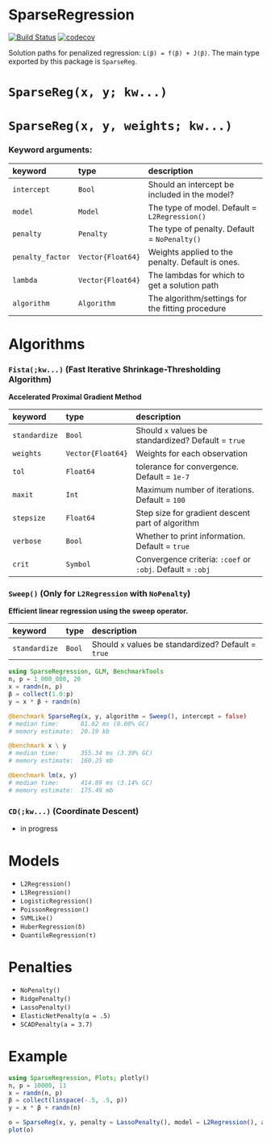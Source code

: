 # SparseRegression

[![Build Status](https://travis-ci.org/joshday/SparseRegression.jl.svg?branch=master)](https://travis-ci.org/joshday/SparseRegression.jl)
[![codecov](https://codecov.io/gh/joshday/SparseRegression.jl/branch/master/graph/badge.svg)](https://codecov.io/gh/joshday/SparseRegression.jl)


Solution paths for penalized regression: `L(β) = f(β) + J(β)`.  The main type exported by this package is `SparseReg`.


# `SparseReg(x, y; kw...)`
# `SparseReg(x, y, weights; kw...)`

### Keyword arguments:

| keyword          | type              | description                                       |
|:-----------------|:------------------|:--------------------------------------------------|
| `intercept`      | `Bool`            | Should an intercept be included in the model?     |
| `model`          | `Model`           | The type of model.  Default = `L2Regression()`    |
| `penalty`        | `Penalty`         | The type of penalty. Default = `NoPenalty()`      |
| `penalty_factor` | `Vector{Float64}` | Weights applied to the penalty.  Default is ones. |
| `lambda`         | `Vector{Float64}` | The lambdas for which to get a solution path      |
| `algorithm`      | `Algorithm`       | The algorithm/settings for the fitting procedure  |


# Algorithms
### `Fista(;kw...)` (Fast Iterative Shrinkage-Thresholding Algorithm)

**Accelerated Proximal Gradient Method**

| keyword       | type              | description                                                |
|:--------------|:------------------|:-----------------------------------------------------------|
| `standardize` | `Bool`            | Should `x` values be standardized? Default = `true`        |
| `weights`     | `Vector{Float64}` | Weights for each observation                               |
| `tol`         | `Float64`         | tolerance for convergence.  Default = `1e-7`               |
| `maxit`       | `Int`             | Maximum number of iterations.  Default = `100`             |
| `stepsize`    | `Float64`         | Step size for gradient descent part of algorithm           |
| `verbose`     | `Bool`            | Whether to print information.  Default = `true`            |
| `crit`        | `Symbol`          | Convergence criteria: `:coef` or `:obj`.  Default = `:obj` |


### `Sweep()` (Only for `L2Regression` with `NoPenalty`)

**Efficient linear regression using the sweep operator.**

| keyword       | type   | description                                         |
|:--------------|:-------|:----------------------------------------------------|
| `standardize` | `Bool` | Should `x` values be standardized? Default = `true` |

```julia
using SparseRegression, GLM, BenchmarkTools
n, p = 1_000_000, 20
x = randn(n, p)
β = collect(1.0:p)
y = x * β + randn(n)

@benchmark SparseReg(x, y, algorithm = Sweep(), intercept = false)
# median time:      81.62 ms (0.00% GC)
# memory estimate:  20.19 kb

@benchmark x \ y
# median time:      355.34 ms (3.39% GC)
# memory estimate:  160.25 mb

@benchmark lm(x, y)
# median time:      414.89 ms (3.14% GC)
# memory estimate:  175.49 mb
```


### `CD(;kw...)` (Coordinate Descent)
- in progress



# Models
- `L2Regression()`
- `L1Regression()`
- `LogisticRegression()`
- `PoissonRegression()`
- `SVMLike()`
- `HuberRegression(δ)`
- `QuantileRegression(τ)`


# Penalties
- `NoPenalty()`
- `RidgePenalty()`
- `LassoPenalty()`
- `ElasticNetPenalty(α = .5)`
- `SCADPenalty(a = 3.7)`


# Example

```julia
using SparseRegression, Plots; plotly()
n, p = 10000, 11
x = randn(n, p)
β = collect(linspace(-.5, .5, p))
y = x * β + randn(n)

o = SparseReg(x, y, penalty = LassoPenalty(), model = L2Regression(), algorithm = Fista(tol=1e-4))
plot(o)
```
